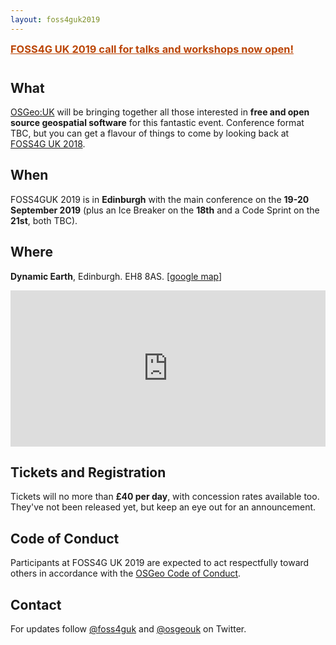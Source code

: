 ```yaml
---
layout: foss4guk2019
---
```


<h3 style="margin-top:0;"><a href="talks_workshops.html" style="color:#bb4505;">FOSS4G UK 2019 call for talks and workshops now open!</a></h3>
<h2 style="margin-top:40px;">What</h2>

[OSGeo:UK](/ "OSGeo UK Chapter") will be bringing together all those interested in **free and open source geospatial software** for this fantastic event. Conference format TBC, but you can get a flavour of things to come by looking back at [FOSS4G UK 2018](http://uk.osgeo.org/foss4guk2018/ "FOSS4G UK 2018").

## When

FOSS4GUK 2019 is in **Edinburgh** with the main conference on the **19-20 September 2019** (plus an Ice Breaker on the **18th** and a Code Sprint on the **21st**, both TBC).

## Where

<strong>Dynamic Earth</strong>, Edinburgh. EH8 8AS. [<a href="https://www.google.co.uk/maps/place/Dynamic+Earth/@55.950544,-3.1754488,18z/data=!3m1!4b1!4m5!3m4!1s0x4887b8782793c7e5:0xe55a4a14290371c2!8m2!3d55.950544!4d-3.1744159" target="_blank">google map</a>]

<iframe src="https://a.tiles.mapbox.com/v4/ordnancesurvey.m41j649p/zoompan.html?access_token=pk.eyJ1Ijoib3JkbmFuY2VzdXJ2ZXkiLCJhIjoicmR0dXZkQSJ9.aERX_Ol_wRfwgC2Onl9__g#17/55.9509/-3.1748" width="100%" height="250px" style="border: none;"></iframe>

## Tickets and Registration

Tickets will no more than <strong>£40 per day</strong>, with concession rates available too. They've not been released yet, but keep an eye out for an announcement.

## Code of Conduct
Participants at FOSS4G UK 2019 are expected to act respectfully toward others in accordance with the [OSGeo Code of Conduct](http://www.osgeo.org/code_of_conduct).

## Contact

For updates follow [@foss4guk](https://twitter.com/foss4guk) and [@osgeouk](https://twitter.com/osgeouk) on Twitter.

<p>&nbsp;</p>

